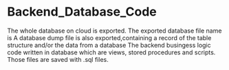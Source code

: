 # Backend_Database_Code
The whole database on cloud is exported. The exported database file name is
A database dump file is also exported,containing a record of the table structure and/or the data from a database
The backend busingess logic code written in database which are views, stored procedures and scripts. Those files are saved with .sql files.
